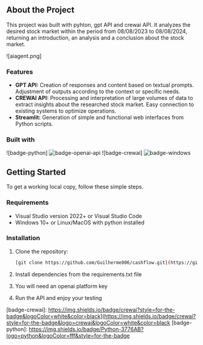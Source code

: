 ## About the Project

This project was built with pyhton, gpt API and crewai API. It analyzes the desired stock market within the period from 08/08/2023 to 08/08/2024, returning an introduction, an analysis and a conclusion about the stock market.

![aiagent.png]

### Features

- **GPT API:** Creation of responses and content based on textual prompts. Adjustment of outputs according to the context or specific needs.
- **CREWAI API:** Processing and interpretation of large volumes of data to extract insights about the researched stock market. Easy connection to existing systems to optimize operations.
- **Streamlit:** Generation of simple and functional web interfaces from Python scripts.

### Built with

![badge-python]
![badge-openai-api]
![badge-crewai]
![badge-windows]

## Getting Started

To get a working local copy, follow these simple steps.

### Requirements

- Visual Studio version 2022+ or Visual Studio Code
- Windows 10+ or ​​Linux/MacOS with python installed

### Installation

1. Clone the repository:

    ```sh
    [git clone https://github.com/Guilherme006/cashflow.git](https://github.com/Guilherme006/AIAgent)
    ```
    
2. Install dependencies from the requirements.txt file
3. You will need an openai platform key
4. Run the API and enjoy your testing 



<!-- Images -->
[hero-image]: /images/aiagent.png

<!-- Badges -->
[badge-openai-api]: https://img.shields.io/badge/OpenAI-412991?logo=openai&logoColor=fff&style=for-the-badge
[badge-windows]: https://img.shields.io/badge/Windows-0078D4?logo=windows&logoColor=fff&style=for-the-badge
[badge-crewai]: https://img.shields.io/badge/crewai?style=for-the-badge&logoColor=white&color=black](https://img.shields.io/badge/crewai?style=for-the-badge&logo=crewai&logoColor=white&color=black
[badge-python]: https://img.shields.io/badge/Python-3776AB?logo=python&logoColor=fff&style=for-the-badge
